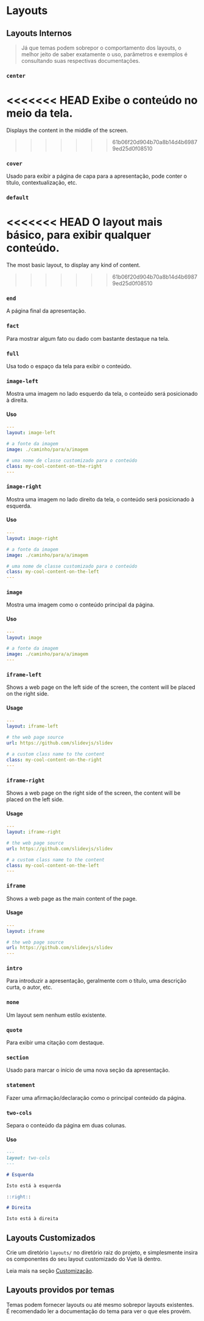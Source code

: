 # Layouts

## Layouts Internos

> Já que temas podem sobrepor o comportamento dos layouts, o melhor jeito de saber exatamente o uso, parâmetros e exemplos é consultando suas respectivas documentações.


### `center`

<<<<<<< HEAD
Exibe o conteúdo no meio da tela.
=======
Displays the content in the middle of the screen.
>>>>>>> 61b06f20d904b70a8b14d4b69879ed25d0f08510

### `cover`

Usado para exibir a página de capa para a apresentação, pode conter o título, contextualização, etc.

### `default`

<<<<<<< HEAD
O layout mais básico, para exibir qualquer conteúdo.
=======
The most basic layout, to display any kind of content.
>>>>>>> 61b06f20d904b70a8b14d4b69879ed25d0f08510

### `end`

A página final da apresentação.

### `fact`

Para mostrar algum fato ou dado com bastante destaque na tela.

### `full`

Usa todo o espaço da tela para exibir o conteúdo.

### `image-left`

Mostra uma imagem no lado esquerdo da tela, o conteúdo será posicionado à direita.

#### Uso

```yaml
---
layout: image-left

# a fonte da imagem
image: ./caminho/para/a/imagem

# uma nome de classe customizado para o conteúdo
class: my-cool-content-on-the-right
---
```

### `image-right`

Mostra uma imagem no lado direito da tela, o conteúdo será posicionado à esquerda.

#### Uso

```yaml
---
layout: image-right

# a fonte da imagem
image: ./caminho/para/a/imagem

# uma nome de classe customizado para o conteúdo
class: my-cool-content-on-the-left
---
```

### `image`

Mostra uma imagem como o conteúdo principal da página.

#### Uso

```yaml
---
layout: image

# a fonte da imagem
image: ./caminho/para/a/imagem
---
```


### `iframe-left`

Shows a web page on the left side of the screen, the content will be placed on the right side.

#### Usage

```yaml
---
layout: iframe-left

# the web page source
url: https://github.com/slidevjs/slidev

# a custom class name to the content
class: my-cool-content-on-the-right
---
```

### `iframe-right`

Shows a web page on the right side of the screen, the content will be placed on the left side.

#### Usage

```yaml
---
layout: iframe-right

# the web page source
url: https://github.com/slidevjs/slidev

# a custom class name to the content
class: my-cool-content-on-the-left
---
```

### `iframe`

Shows a web page as the main content of the page.

#### Usage

```yaml
---
layout: iframe

# the web page source
url: https://github.com/slidevjs/slidev
---
```


### `intro`

Para introduzir a apresentação, geralmente com o título, uma descrição curta, o autor, etc.

### `none`

Um layout sem nenhum estilo existente.

### `quote`

Para exibir uma citação com destaque.

### `section`

Usado para marcar o início de uma nova seção da apresentação.

### `statement`

Fazer uma afirmação/declaração como o principal conteúdo da página.

### `two-cols`

Separa o conteúdo da página em duas colunas.

#### Uso


```md
---
layout: two-cols
---

# Esquerda

Isto está à esquerda

::right::

# Direita

Isto está à direita
```

## Layouts Customizados

Crie um diretório `layouts/` no diretório raiz do projeto, e simplesmente insira os componentes do seu layout customizado do Vue lá dentro.

Leia mais na seção [Customização](/custom/directory-structure#layouts).

## Layouts providos por temas

Temas podem fornecer layouts ou até mesmo sobrepor layouts existentes. É recomendado ler a documentação do tema para ver o que eles provém.
